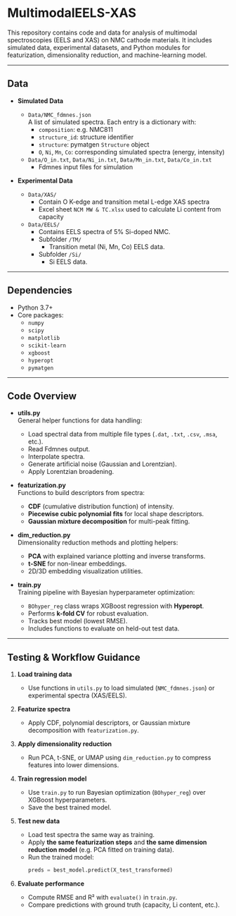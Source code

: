# MultimodalEELS-XAS

This repository contains code and data for analysis of multimodal spectroscopies (EELS and XAS) on NMC cathode materials. It includes simulated data, experimental datasets, and Python modules for featurization, dimensionality reduction, and machine-learning model.

---

## Data

- **Simulated Data**
  - `Data/NMC_fdmnes.json`  
    A list of simulated spectra. Each entry is a dictionary with:
    - `composition`: e.g. NMC811
    - `structure_id`: structure identifier
    - `structure`: pymatgen `Structure` object
    - `O`, `Ni`, `Mn`, `Co`: corresponding simulated spectra (energy, intensity)
  - `Data/O_in.txt`, `Data/Ni_in.txt`, `Data/Mn_in.txt`, `Data/Co_in.txt`
    - Fdmnes input files for simulation

- **Experimental Data**
  - `Data/XAS/`  
    - Contain O K-edge and transition metal L-edge XAS spectra
    - Excel sheet `NCM MW & TC.xlsx` used to calculate Li content from capacity
  - `Data/EELS/`  
    - Contains EELS spectra of 5% Si-doped NMC.
    - Subfolder `/TM/`  
      - Transition metal (Ni, Mn, Co) EELS data.
    - Subfolder `/Si/`  
      - Si EELS data.

---

## Dependencies

- Python 3.7+  
- Core packages:
  - `numpy`
  - `scipy`
  - `matplotlib`
  - `scikit-learn`
  - `xgboost`
  - `hyperopt`
  - `pymatgen`

---

## Code Overview

- **utils.py**  
  General helper functions for data handling:  
  - Load spectral data from multiple file types (`.dat`, `.txt`, `.csv`, `.msa`, etc.).  
  - Read Fdmnes output.  
  - Interpolate spectra.
  - Generate artificial noise (Gaussian and Lorentzian).
  - Apply Lorentzian broadening.  

- **featurization.py**  
  Functions to build descriptors from spectra:  
  - **CDF** (cumulative distribution function) of intensity.  
  - **Piecewise cubic polynomial fits** for local shape descriptors.  
  - **Gaussian mixture decomposition** for multi-peak fitting.  

- **dim_reduction.py**  
  Dimensionality reduction methods and plotting helpers:  
  - **PCA** with explained variance plotting and inverse transforms.  
  - **t-SNE** for non-linear embeddings.  
  - 2D/3D embedding visualization utilities.  

- **train.py**  
  Training pipeline with Bayesian hyperparameter optimization:  
  - `BOhyper_reg` class wraps XGBoost regression with **Hyperopt**.  
  - Performs **k-fold CV** for robust evaluation.  
  - Tracks best model (lowest RMSE).  
  - Includes functions to evaluate on held-out test data.  

---

## Testing & Workflow Guidance

1. **Load training data**  
   - Use functions in `utils.py` to load simulated (`NMC_fdmnes.json`) or experimental spectra (XAS/EELS).  

2. **Featurize spectra**  
   - Apply CDF, polynomial descriptors, or Gaussian mixture decomposition with `featurization.py`.  

3. **Apply dimensionality reduction**  
   - Run PCA, t-SNE, or UMAP using `dim_reduction.py` to compress features into lower dimensions.  

4. **Train regression model**  
   - Use `train.py` to run Bayesian optimization (`BOhyper_reg`) over XGBoost hyperparameters.  
   - Save the best trained model.  

5. **Test new data**  
   - Load test spectra the same way as training.  
   - Apply **the same featurization steps** and **the same dimension reduction model** (e.g. PCA fitted on training data).  
   - Run the trained model:  
     ```python
     preds = best_model.predict(X_test_transformed)
     ```  

6. **Evaluate performance**  
   - Compute RMSE and R² with `evaluate()` in `train.py`.  
   - Compare predictions with ground truth (capacity, Li content, etc.).  

